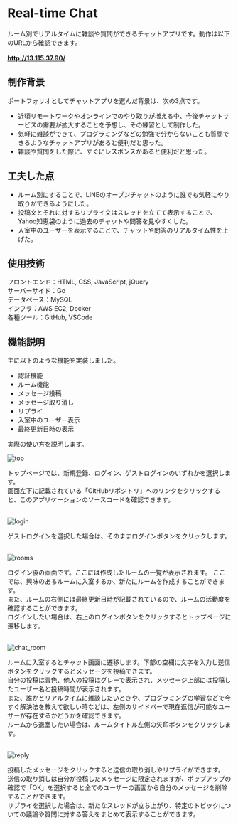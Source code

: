 # Real-time Chat
ルーム別でリアルタイムに雑談や質問ができるチャットアプリです。動作は以下のURLから確認できます。<br><br>
**http://13.115.37.90/**

## 制作背景
ポートフォリオとしてチャットアプリを選んだ背景は、次の3点です。
* 近頃リモートワークやオンラインでのやり取りが増える中、今後チャットサービスの需要が拡大することを予想し、その練習として制作した。
* 気軽に雑談ができて、プログラミングなどの勉強で分からないことも質問できるようなチャットアプリがあると便利だと思った。
* 雑談や質問をした際に、すぐにレスポンスがあると便利だと思った。

## 工夫した点
* ルーム別にすることで、LINEのオープンチャットのように誰でも気軽にやり取りができるようにした。
* 投稿文とそれに対するリプライ文はスレッドを立てて表示することで、Yahoo知恵袋のように過去のチャットや問答を見やすくした。
* 入室中のユーザーを表示することで、チャットや問答のリアルタイム性を上げた。

## 使用技術
フロントエンド：HTML, CSS, JavaScript, jQuery <br>
サーバーサイド：Go <br>
データベース：MySQL <br>
インフラ：AWS EC2, Docker <br>
各種ツール：GitHub, VSCode

## 機能説明
主に以下のような機能を実装しました。
* 認証機能
* ルーム機能
* メッセージ投稿
* メッセージ取り消し
* リプライ
* 入室中のユーザー表示
* 最終更新日時の表示

実際の使い方を説明します。

<img alt="top" src="https://user-images.githubusercontent.com/63727686/110103744-9bd1c500-7de9-11eb-849b-6463dcb3019c.png">
<p>
 トップページでは、新規登録、ログイン、ゲストログインのいずれかを選択します。<br>
 画面左下に記載されている「GitHubリポジトリ」へのリンクをクリックすると、このアプリケーションのソースコードを確認できます。
</p><br>

<img alt="login" src="https://user-images.githubusercontent.com/63727686/110104610-b5bfd780-7dea-11eb-89fd-da7cada100f4.png">
<p>
 ゲストログインを選択した場合は、そのままログインボタンをクリックします。
</p><br>

<img alt="rooms" src="https://user-images.githubusercontent.com/63727686/110104782-ef90de00-7dea-11eb-872b-80940dad6832.png">
<p>
 ログイン後の画面です。ここには作成したルームの一覧が表示されます。
 ここでは、興味のあるルームに入室するか、新たにルームを作成することができます。<br>
 また、ルームの右側には最終更新日時が記載されているので、ルームの活動度を確認することができます。<br>
 ログインしたい場合は、右上のログインボタンをクリックするとトップページに遷移します。
</p><br>

<img alt="chat_room" src="https://user-images.githubusercontent.com/63727686/110105015-35e63d00-7deb-11eb-942b-714fd8b2f82b.png">
<p>
 ルームに入室するとチャット画面に遷移します。下部の空欄に文字を入力し送信ボタンをクリックするとメッセージを投稿できます。<br>
 自分の投稿は青色、他人の投稿はグレーで表示され、メッセージ上部には投稿したユーザー名と投稿時間が表示されます。<br>
 また、誰かとリアルタイムに雑談したいときや、プログラミングの学習などで今すぐ解決法を教えて欲しい時などは、左側のサイドバーで現在返信が可能なユーザーが存在するかどうかを確認できます。<br>
 ルームから退室したい場合は、ルームタイトル左側の矢印ボタンをクリックします。
</p><br>

<img alt="reply" src="https://user-images.githubusercontent.com/63727686/110105254-82317d00-7deb-11eb-9f4b-3e1481b55215.png">
<p>
 投稿したメッセージをクリックすると送信の取り消しやリプライができます。<br>
 送信の取り消しは自分が投稿したメッセージに限定されますが、ポップアップの確認で「OK」を選択すると全てのユーザーの画面から自分のメッセージを削除することができます。<br>
 リプライを選択した場合は、新たなスレッドが立ち上がり、特定のトピックについての議論や質問に対する答えをまとめて表示することができます。
</p><br>